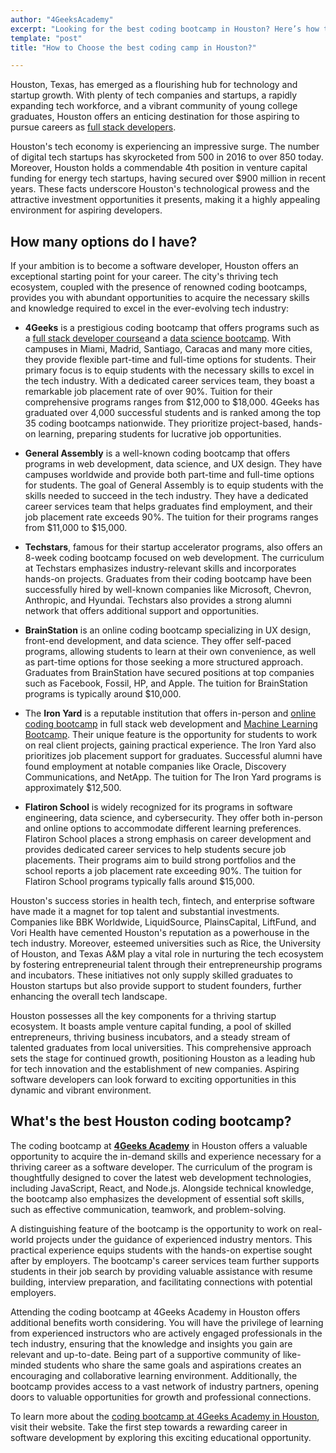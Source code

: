 ```yaml
---
author: "4GeeksAcademy"
excerpt: "Looking for the best coding bootcamp in Houston? Here’s how to choose 4Geeks Academy to reach your career goals and learn coding with expert mentors."
template: "post"
title: "How to Choose the best coding camp in Houston?"

---
```


Houston, Texas, has emerged as a flourishing hub for technology and startup growth. With plenty of tech companies and startups, a rapidly expanding tech workforce, and a vibrant community of young college graduates, Houston offers an enticing destination for those aspiring to pursue careers as [full stack developers](https://4geeksacademy.com/us/full-stack-developer/full-stack-developer).

Houston's tech economy is experiencing an impressive surge. The number of digital tech startups has skyrocketed from 500 in 2016 to over 850 today. Moreover, Houston holds a commendable 4th position in venture capital funding for energy tech startups, having secured over $900 million in recent years. These facts underscore Houston's technological prowess and the attractive investment opportunities it presents, making it a highly appealing environment for aspiring developers.

## How many options do I have?

If your ambition is to become a software developer, Houston offers an exceptional starting point for your career. The city's thriving tech ecosystem, coupled with the presence of renowned coding bootcamps, provides you with abundant opportunities to acquire the necessary skills and knowledge required to excel in the ever-evolving tech industry:

- **4Geeks** is a prestigious coding bootcamp that offers programs such as a [full stack developer course](https://4geeksacademy.com/us/coding-bootcamps/part-time-full-stack-developer)and a [data science bootcamp](https://4geeksacademy.com/us/coding-bootcamps/datascience-machine-learning). With campuses in Miami, Madrid, Santiago, Caracas and many more cities, they provide flexible part-time and full-time options for students. Their primary focus is to equip students with the necessary skills to excel in the tech industry. With a dedicated career services team, they boast a remarkable job placement rate of over 90%. Tuition for their comprehensive programs ranges from $12,000 to $18,000. 4Geeks has graduated over 4,000 successful students and is ranked among the top 35 coding bootcamps nationwide. They prioritize project-based, hands-on learning, preparing students for lucrative job opportunities.

- **General Assembly** is a well-known coding bootcamp that offers programs in web development, data science, and UX design. They have campuses worldwide and provide both part-time and full-time options for students. The goal of General Assembly is to equip students with the skills needed to succeed in the tech industry. They have a dedicated career services team that helps graduates find employment, and their job placement rate exceeds 90%. The tuition for their programs ranges from $11,000 to $15,000.

- **Techstars**, famous for their startup accelerator programs, also offers an 8-week coding bootcamp focused on web development. The curriculum at Techstars emphasizes industry-relevant skills and incorporates hands-on projects. Graduates from their coding bootcamp have been successfully hired by well-known companies like Microsoft, Chevron, Anthropic, and Hyundai. Techstars also provides a strong alumni network that offers additional support and opportunities.

- **BrainStation** is an online coding bootcamp specializing in UX design, front-end development, and data science. They offer self-paced programs, allowing students to learn at their own convenience, as well as part-time options for those seeking a more structured approach. Graduates from BrainStation have secured positions at top companies such as Facebook, Fossil, HP, and Apple. The tuition for BrainStation programs is typically around $10,000.

- The **Iron Yard** is a reputable institution that offers in-person and [online coding bootcamp](https://4geeksacademy.com/us/coding-campus/online-coding-bootcamp) in full stack web development and [Machine Learning Bootcamp](https://4geeksacademy.com/us/coding-bootcamps/machine-learning-engineering). Their unique feature is the opportunity for students to work on real client projects, gaining practical experience. The Iron Yard also prioritizes job placement support for graduates. Successful alumni have found employment at notable companies like Oracle, Discovery Communications, and NetApp. The tuition for The Iron Yard programs is approximately $12,500.

- **Flatiron School** is widely recognized for its programs in software engineering, data science, and cybersecurity. They offer both in-person and online options to accommodate different learning preferences. Flatiron School places a strong emphasis on career development and provides dedicated career services to help students secure job placements. Their programs aim to build strong portfolios and the school reports a job placement rate exceeding 90%. The tuition for Flatiron School programs typically falls around $15,000.

Houston's success stories in health tech, fintech, and enterprise software have made it a magnet for top talent and substantial investments. Companies like BBK Worldwide, LiquidSource, PlainsCapital, LiftFund, and Vori Health have cemented Houston's reputation as a powerhouse in the tech industry. Moreover, esteemed universities such as Rice, the University of Houston, and Texas A&M play a vital role in nurturing the tech ecosystem by fostering entrepreneurial talent through their entrepreneurship programs and incubators. These initiatives not only supply skilled graduates to Houston startups but also provide support to student founders, further enhancing the overall tech landscape.

Houston possesses all the key components for a thriving startup ecosystem. It boasts ample venture capital funding, a pool of skilled entrepreneurs, thriving business incubators, and a steady stream of talented graduates from local universities. This comprehensive approach sets the stage for continued growth, positioning Houston as a leading hub for tech innovation and the establishment of new companies. Aspiring software developers can look forward to exciting opportunities in this dynamic and vibrant environment.

## What's the best Houston coding bootcamp?

The coding bootcamp at [**4Geeks Academy**](https://4geeksacademy.com/) in Houston offers a valuable opportunity to acquire the in-demand skills and experience necessary for a thriving career as a software developer. The curriculum of the program is thoughtfully designed to cover the latest web development technologies, including JavaScript, React, and Node.js. Alongside technical knowledge, the bootcamp also emphasizes the development of essential soft skills, such as effective communication, teamwork, and problem-solving. 

A distinguishing feature of the bootcamp is the opportunity to work on real-world projects under the guidance of experienced industry mentors. This practical experience equips students with the hands-on expertise sought after by employers. The bootcamp's career services team further supports students in their job search by providing valuable assistance with resume building, interview preparation, and facilitating connections with potential employers.

Attending the coding bootcamp at 4Geeks Academy in Houston offers additional benefits worth considering. You will have the privilege of learning from experienced instructors who are actively engaged professionals in the tech industry, ensuring that the knowledge and insights you gain are relevant and up-to-date. Being part of a supportive community of like-minded students who share the same goals and aspirations creates an encouraging and collaborative learning environment. Additionally, the bootcamp provides access to a vast network of industry partners, opening doors to valuable opportunities for growth and professional connections.

To learn more about the [coding bootcamp at 4Geeks Academy in Houston](https://4geeksacademy.com/us/coding-campus/coding-bootcamp-houston), visit their website. Take the first step towards a rewarding career in software development by exploring this exciting educational opportunity.